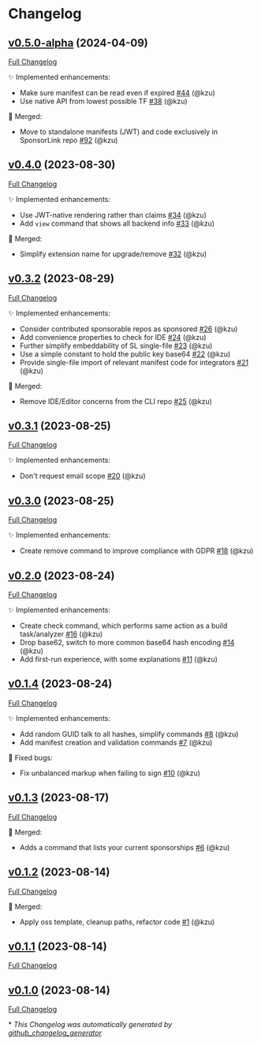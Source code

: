 # Changelog

## [v0.5.0-alpha](https://github.com/devlooped/gh-sponsors/tree/v0.5.0-alpha) (2024-04-09)

[Full Changelog](https://github.com/devlooped/gh-sponsors/compare/v0.4.0...v0.5.0-alpha)

:sparkles: Implemented enhancements:

- Make sure manifest can be read even if expired [\#44](https://github.com/devlooped/gh-sponsors/pull/44) (@kzu)
- Use native API from lowest possible TF [\#38](https://github.com/devlooped/gh-sponsors/pull/38) (@kzu)

:twisted_rightwards_arrows: Merged:

- Move to standalone manifests \(JWT\) and code exclusively in SponsorLink repo [\#92](https://github.com/devlooped/gh-sponsors/pull/92) (@kzu)

## [v0.4.0](https://github.com/devlooped/gh-sponsors/tree/v0.4.0) (2023-08-30)

[Full Changelog](https://github.com/devlooped/gh-sponsors/compare/v0.3.2...v0.4.0)

:sparkles: Implemented enhancements:

- Use JWT-native rendering rather than claims [\#34](https://github.com/devlooped/gh-sponsors/pull/34) (@kzu)
- Add `view` command that shows all backend info [\#33](https://github.com/devlooped/gh-sponsors/pull/33) (@kzu)

:twisted_rightwards_arrows: Merged:

- Simplify extension name for upgrade/remove [\#32](https://github.com/devlooped/gh-sponsors/pull/32) (@kzu)

## [v0.3.2](https://github.com/devlooped/gh-sponsors/tree/v0.3.2) (2023-08-29)

[Full Changelog](https://github.com/devlooped/gh-sponsors/compare/v0.3.1...v0.3.2)

:sparkles: Implemented enhancements:

- Consider contributed sponsorable repos as sponsored [\#26](https://github.com/devlooped/gh-sponsors/pull/26) (@kzu)
- Add convenience properties to check for IDE [\#24](https://github.com/devlooped/gh-sponsors/pull/24) (@kzu)
- Further simplify embeddability of SL single-file [\#23](https://github.com/devlooped/gh-sponsors/pull/23) (@kzu)
- Use a simple constant to hold the public key base64 [\#22](https://github.com/devlooped/gh-sponsors/pull/22) (@kzu)
- Provide single-file import of relevant manifest code for integrators [\#21](https://github.com/devlooped/gh-sponsors/pull/21) (@kzu)

:twisted_rightwards_arrows: Merged:

- Remove IDE/Editor concerns from the CLI repo [\#25](https://github.com/devlooped/gh-sponsors/pull/25) (@kzu)

## [v0.3.1](https://github.com/devlooped/gh-sponsors/tree/v0.3.1) (2023-08-25)

[Full Changelog](https://github.com/devlooped/gh-sponsors/compare/v0.3.0...v0.3.1)

:sparkles: Implemented enhancements:

- Don't request email scope [\#20](https://github.com/devlooped/gh-sponsors/pull/20) (@kzu)

## [v0.3.0](https://github.com/devlooped/gh-sponsors/tree/v0.3.0) (2023-08-25)

[Full Changelog](https://github.com/devlooped/gh-sponsors/compare/v0.2.0...v0.3.0)

:sparkles: Implemented enhancements:

- Create remove command to improve compliance with GDPR [\#18](https://github.com/devlooped/gh-sponsors/pull/18) (@kzu)

## [v0.2.0](https://github.com/devlooped/gh-sponsors/tree/v0.2.0) (2023-08-24)

[Full Changelog](https://github.com/devlooped/gh-sponsors/compare/v0.1.4...v0.2.0)

:sparkles: Implemented enhancements:

- Create check command, which performs same action as a build task/analyzer [\#16](https://github.com/devlooped/gh-sponsors/pull/16) (@kzu)
- Drop base62, switch to more common base64 hash encoding [\#14](https://github.com/devlooped/gh-sponsors/pull/14) (@kzu)
- Add first-run experience, with some explanations [\#11](https://github.com/devlooped/gh-sponsors/pull/11) (@kzu)

## [v0.1.4](https://github.com/devlooped/gh-sponsors/tree/v0.1.4) (2023-08-24)

[Full Changelog](https://github.com/devlooped/gh-sponsors/compare/v0.1.3...v0.1.4)

:sparkles: Implemented enhancements:

- Add random GUID talk to all hashes, simplify commands [\#8](https://github.com/devlooped/gh-sponsors/pull/8) (@kzu)
- Add manifest creation and validation commands [\#7](https://github.com/devlooped/gh-sponsors/pull/7) (@kzu)

:bug: Fixed bugs:

- Fix unbalanced markup when failing to sign [\#10](https://github.com/devlooped/gh-sponsors/pull/10) (@kzu)

## [v0.1.3](https://github.com/devlooped/gh-sponsors/tree/v0.1.3) (2023-08-17)

[Full Changelog](https://github.com/devlooped/gh-sponsors/compare/v0.1.2...v0.1.3)

:twisted_rightwards_arrows: Merged:

- Adds a command that lists your current sponsorships [\#6](https://github.com/devlooped/gh-sponsors/pull/6) (@kzu)

## [v0.1.2](https://github.com/devlooped/gh-sponsors/tree/v0.1.2) (2023-08-14)

[Full Changelog](https://github.com/devlooped/gh-sponsors/compare/v0.1.1...v0.1.2)

:twisted_rightwards_arrows: Merged:

- Apply oss template, cleanup paths, refactor code [\#1](https://github.com/devlooped/gh-sponsors/pull/1) (@kzu)

## [v0.1.1](https://github.com/devlooped/gh-sponsors/tree/v0.1.1) (2023-08-14)

[Full Changelog](https://github.com/devlooped/gh-sponsors/compare/v0.1.0...v0.1.1)

## [v0.1.0](https://github.com/devlooped/gh-sponsors/tree/v0.1.0) (2023-08-14)

[Full Changelog](https://github.com/devlooped/gh-sponsors/compare/5d389ec5f8381a74a3a3614dc3b64c636514b487...v0.1.0)



\* *This Changelog was automatically generated by [github_changelog_generator](https://github.com/github-changelog-generator/github-changelog-generator)*
